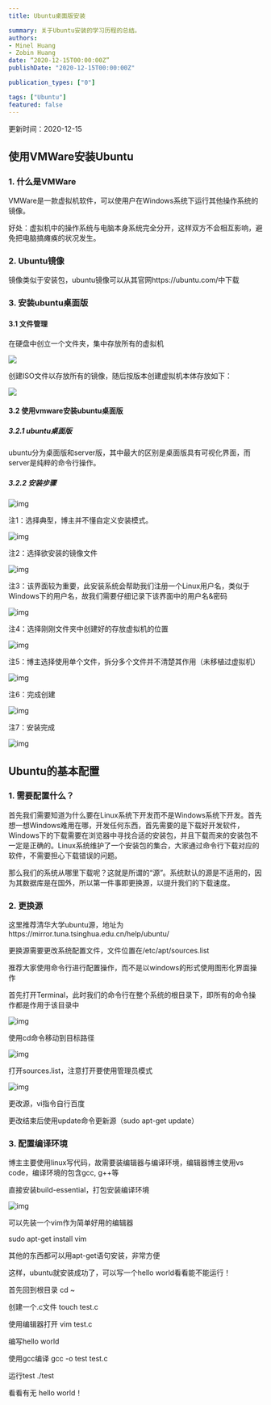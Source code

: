 ```yaml
---
title: Ubuntu桌面版安装

summary: 关于Ubuntu安装的学习历程的总结。
authors:
- Minel Huang
- Zobin Huang
date: “2020-12-15T00:00:00Z”
publishDate: "2020-12-15T00:00:00Z"

publication_types: ["0"]

tags: ["Ubuntu"]
featured: false
---
```


更新时间：2020-12-15

## 使用VMWare安装Ubuntu

### 1. 什么是VMWare

VMWare是一款虚拟机软件，可以使用户在Windows系统下运行其他操作系统的镜像。

好处：虚拟机中的操作系统与电脑本身系统完全分开，这样双方不会相互影响，避免把电脑搞瘫痪的状况发生。

 

### 2. Ubuntu镜像

镜像类似于安装包，ubuntu镜像可以从其官网https://ubuntu.com/中下载

 

### 3. 安装ubuntu桌面版

#### 3.1 文件管理

在硬盘中创立一个文件夹，集中存放所有的虚拟机

![](./01.jpg)

创建ISO文件以存放所有的镜像，随后按版本创建虚拟机本体存放如下：

![](./02.jpg)

#### 3.2 使用vmware安装ubuntu桌面版

##### 3.2.1 ubuntu桌面版

ubuntu分为桌面版和server版，其中最大的区别是桌面版具有可视化界面，而server是纯粹的命令行操作。

##### 3.2.2 安装步骤

![img](./03.jpg)

注1：选择典型，博主并不懂自定义安装模式。

![img](./04.jpg)

注2：选择欲安装的镜像文件

![img](./05.jpg)

注3：该界面较为重要，此安装系统会帮助我们注册一个Linux用户名，类似于Windows下的用户名，故我们需要仔细记录下该界面中的用户名&密码

![img](./06.jpg)

注4：选择刚刚文件夹中创建好的存放虚拟机的位置

![img](./07.jpg)

注5：博主选择使用单个文件，拆分多个文件并不清楚其作用（未移植过虚拟机）

![img](./08.jpg)

注6：完成创建

![img](./09.jpg)

注7：安装完成

![img](./10.jpg)

 

## Ubuntu的基本配置

### 1. 需要配置什么？

首先我们需要知道为什么要在Linux系统下开发而不是Windows系统下开发。首先想一想Windows难用在哪，开发任何东西，首先需要的是下载好开发软件，Windows下的下载需要在浏览器中寻找合适的安装包，并且下载而来的安装包不一定是正确的。Linux系统维护了一个安装包的集合，大家通过命令行下载对应的软件，不需要担心下载错误的问题。

 

那么我们的系统从哪里下载呢？这就是所谓的“源”。系统默认的源是不适用的，因为其数据库是在国外，所以第一件事即更换源，以提升我们的下载速度。

### 2. 更换源

这里推荐清华大学ubuntu源，地址为https://mirror.tuna.tsinghua.edu.cn/help/ubuntu/

更换源需要更改系统配置文件，文件位置在/etc/apt/sources.list

推荐大家使用命令行进行配置操作，而不是以windows的形式使用图形化界面操作

首先打开Terminal，此时我们的命令行在整个系统的根目录下，即所有的命令操作都是作用于该目录中

![img](./11.jpg)

使用cd命令移动到目标路径

![img](./12.jpg)

打开sources.list，注意打开要使用管理员模式

![img](./13.jpg)

更改源，vi指令自行百度

更改结束后使用update命令更新源（sudo apt-get update）

### 3. 配置编译环境

博主主要使用linux写代码，故需要装编辑器与编译环境，编辑器博主使用vs code，编译环境的包含gcc, g++等

直接安装build-essential，打包安装编译环境

![img](./14.jpg)

可以先装一个vim作为简单好用的编辑器

sudo apt-get install vim

其他的东西都可以用apt-get语句安装，非常方便

 

这样，ubuntu就安装成功了，可以写一个hello world看看能不能运行！

首先回到根目录 cd ~

创建一个.c文件 touch test.c

使用编辑器打开 vim test.c

编写hello world

使用gcc编译 gcc -o test test.c

运行test ./test

看看有无 hello world！